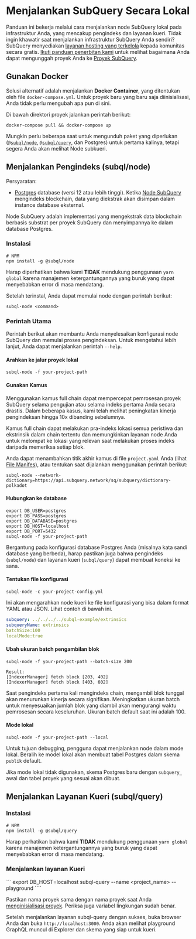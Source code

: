 # Menjalankan SubQuery Secara Lokal

Panduan ini bekerja melalui cara menjalankan node SubQuery lokal pada infrastruktur Anda, yang mencakup pengindeks dan layanan kueri. Tidak ingin khawatir saat menjalankan infrastruktur SubQuery Anda sendiri? SubQuery menyediakan [layanan hosting yang terkelola](https://explorer.subquery.network) kepada komunitas secara gratis. [Ikuti panduan penerbitan kami](../publish/publish.md) untuk melihat bagaimana Anda dapat mengunggah proyek Anda ke [Proyek SubQuery](https://project.subquery.network).

## Gunakan Docker

Solusi alternatif adalah menjalankan <strong>Docker Container</strong>, yang ditentukan oleh file `docker-compose.yml`. Untuk proyek baru yang baru saja diinisialisasi, Anda tidak perlu mengubah apa pun di sini.

Di bawah direktori proyek jalankan perintah berikut:

```shell
docker-compose pull && docker-compose up
```

Mungkin perlu beberapa saat untuk mengunduh paket yang diperlukan ([`@subql/node`](https://www.npmjs.com/package/@subql/node), [`@subql/query`](https://www.npmjs.com/package/@subql/query), dan Postgres) untuk pertama kalinya, tetapi segera Anda akan melihat Node subkueri.

## Menjalankan Pengindeks (subql/node)

Persyaratan:

- [Postgres](https://www.postgresql.org/) database (versi 12 atau lebih tinggi). Ketika [Node SubQuery](#start-a-local-subquery-node) mengindeks blockchain, data yang diekstrak akan disimpan dalam instance database eksternal.

Node SubQuery adalah implementasi yang mengekstrak data blockchain berbasis substrat per proyek SubQuery dan menyimpannya ke dalam database Postgres.

### Instalasi

```shell
# NPM
npm install -g @subql/node
```

Harap diperhatikan bahwa kami **TIDAK** mendukung penggunaan `yarn global` karena manajemen ketergantungannya yang buruk yang dapat menyebabkan error di masa mendatang.

Setelah terinstal, Anda dapat memulai node dengan perintah berikut:

```shell
subql-node <command>
```

### Perintah Utama

Perintah berikut akan membantu Anda menyelesaikan konfigurasi node SubQuery dan memulai proses pengindeksan. Untuk mengetahui lebih lanjut, Anda dapat menjalankan perintah `--help`.

#### Arahkan ke jalur proyek lokal

```
subql-node -f your-project-path
```

#### Gunakan Kamus

Menggunakan kamus full chain dapat mempercepat pemrosesan proyek SubQuery selama pengujian atau selama indeks pertama Anda secara drastis. Dalam beberapa kasus, kami telah melihat peningkatan kinerja pengindeksan hingga 10x dibanding sebelumnya.

Kamus full chain dapat melakukan pra-indeks lokasi semua peristiwa dan ekstrinsik dalam chain tertentu dan memungkinkan layanan node Anda untuk melompat ke lokasi yang relevan saat melakukan proses indeks daripada memeriksa setiap blok.

Anda dapat menambahkan titik akhir kamus di file `project.yaml` Anda (lihat [File Manifes](../create/manifest.md)), atau tentukan saat dijalankan menggunakan perintah berikut:

```
subql-node --network-dictionary=https://api.subquery.network/sq/subquery/dictionary-polkadot
```

#### Hubungkan ke database

```
export DB_USER=postgres
export DB_PASS=postgres
export DB_DATABASE=postgres
export DB_HOST=localhost
export DB_PORT=5432
subql-node -f your-project-path 
````

Bergantung pada konfigurasi database Postgres Anda (misalnya kata sandi database yang berbeda), harap pastikan juga bahwa pengindeks (`subql/node`) dan layanan kueri (`subql/query`) dapat membuat koneksi ke sana.

#### Tentukan file konfigurasi

```
subql-node -c your-project-config.yml
```

Ini akan mengarahkan node kueri ke file konfigurasi yang bisa dalam format YAML atau JSON. Lihat contoh di bawah ini.

```yaml
subquery: ../../../../subql-example/extrinsics
subqueryName: extrinsics
batchSize:100
localMode:true
```

#### Ubah ukuran batch pengambilan blok

```
subql-node -f your-project-path --batch-size 200

Result:
[IndexerManager] fetch block [203, 402]
[IndexerManager] fetch block [403, 602]
```

Saat pengindeks pertama kali mengindeks chain, mengambil blok tunggal akan menurunkan kinerja secara signifikan. Meningkatkan ukuran batch untuk menyesuaikan jumlah blok yang diambil akan mengurangi waktu pemrosesan secara keseluruhan. Ukuran batch default saat ini adalah 100.

#### Mode lokal

```
subql-node -f your-project-path --local
```

Untuk tujuan debugging, pengguna dapat menjalankan node dalam mode lokal. Beralih ke model lokal akan membuat tabel Postgres dalam skema `publik` default.

Jika mode lokal tidak digunakan, skema Postgres baru dengan `subquery_` awal dan tabel proyek yang sesuai akan dibuat.

## Menjalankan Layanan Kueri (subql/query)

### Instalasi

```shell
# NPM
npm install -g @subql/query
```

Harap perhatikan bahwa kami **TIDAK** mendukung penggunaan `yarn global` karena manajemen ketergantungannya yang buruk yang dapat menyebabkan error di masa mendatang.

### Menjalankan layanan Kueri
``` export DB_HOST=localhost subql-query --name <project_name> --playground ````

Pastikan nama proyek sama dengan nama proyek saat Anda [menginisialisasi proyek](../quickstart/quickstart.md#initialise-the-starter-subquery-project). Periksa juga variabel lingkungan sudah benar.

Setelah menjalankan layanan subql-query dengan sukses, buka browser Anda dan buka `http://localhost:3000`. Anda akan melihat playground GraphQL muncul di Explorer dan skema yang siap untuk kueri.
